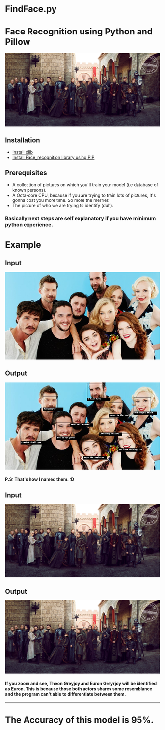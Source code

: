 # FindFace.py

# Face Recognition using Python and Pillow
![alt text](./unknown/s8.jpg)

## Installation
  * [Install dlib](https://gist.github.com/ageitgey/629d75c1baac34dfa5ca2a1928a7aeaf)
  * [Install Face_recognition library using PIP](https://pypi.org/project/face_recognition/)
  
## Prerequisites
  * A collection of pictures on which you'll train your model (i.e database of known persons).
  * A Octa-core CPU, because if you are trying to train lots of pictures, It's gonna cost you more time. So more the merrier.
  * The picture of who we are trying to identify (duh).

### Basically next steps are self explanatory if you have minimum python experience.

# Example

## Input 
![alt text](./unknown/group.jpg)

## Output

![alt text](./identified.jpg)


#### P.S: That's how I named them. :D


## Input 
![alt text](./unknown/s8.jpg)

## Output
![alt text](./identifieds8.jpg)

#### If you zoom and see, Theon Greyjoy and Euron Greyrjoy will be identified as Euron. This is because those both actors shares some resemblance and the program can't able to differentiate between them.
***

# The Accuracy of this model is 95%.



